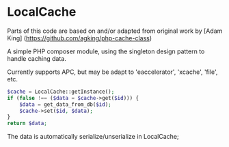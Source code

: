 LocalCache
===========

Parts of this code are based on and/or adapted from original work by [Adam King] (https://github.com/agking/php-cache-class)

A simple PHP composer module, using the singleton design pattern to handle caching data.

Currently supports APC, but may be adapt to 'eaccelerator', 'xcache', 'file', etc.

```php
$cache = LocalCache::getInstance();
if (false !== ($data = $cache->get($id))) {
    $data = get_data_from_db($id);
    $cache->set($id, $data);
}
return $data;
```

The data is automatically serialize/unserialize in LocalCache;